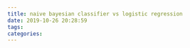 ```yaml
---
title: naive bayesian classifier vs logistic regression
date: 2019-10-26 20:28:59
tags:
categories:
---
```

